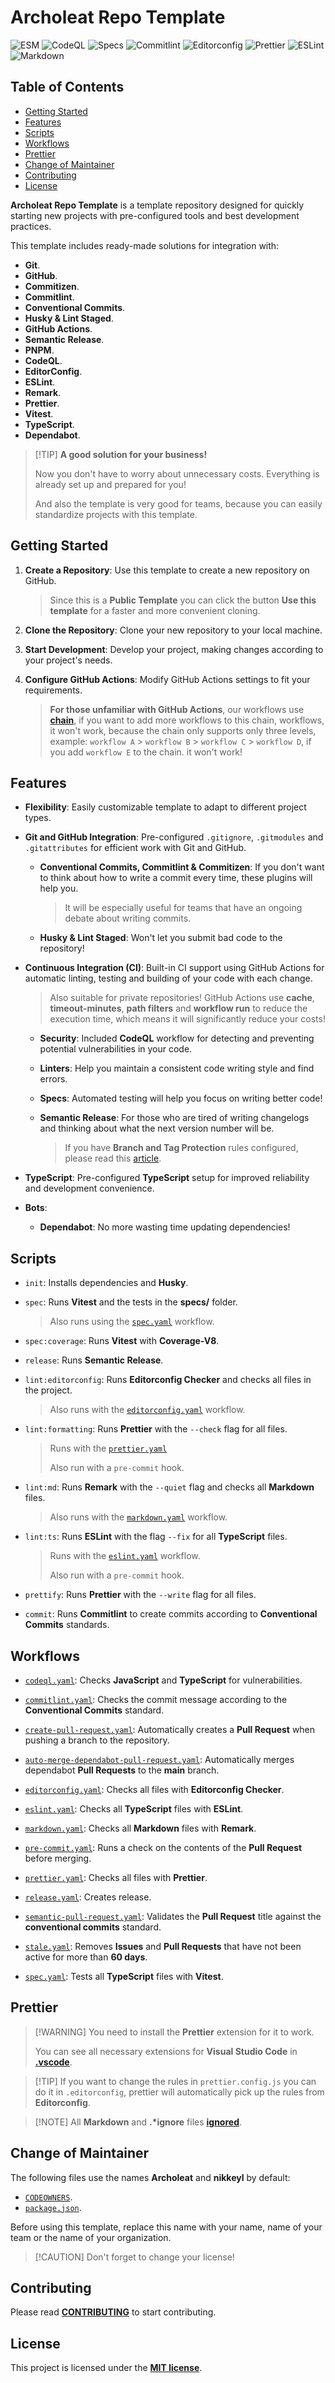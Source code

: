 # Archoleat Repo Template

![ESM](https://img.shields.io/badge/ESM-fe0)
![CodeQL](https://img.shields.io/github/actions/workflow/status/archoleat/repo-template/codeql.yaml?label=CodeQL)
![Specs](https://img.shields.io/github/actions/workflow/status/archoleat/repo-template/spec.yaml?label=Specs)
![Commitlint](https://img.shields.io/github/actions/workflow/status/archoleat/repo-template/commitlint.yaml?label=Commitlint)
![Editorconfig](https://img.shields.io/github/actions/workflow/status/archoleat/repo-template/editorconfig.yaml?label=Editorconfig)
![Prettier](https://img.shields.io/github/actions/workflow/status/archoleat/repo-template/prettier.yaml?label=Prettier)
![ESLint](https://img.shields.io/github/actions/workflow/status/archoleat/repo-template/eslint.yaml?label=ESLint)
![Markdown](https://img.shields.io/github/actions/workflow/status/archoleat/repo-template/markdown.yaml?label=Markdown)

## Table of Contents

- [Getting Started](#getting-started)
- [Features](#features)
- [Scripts](#scripts)
- [Workflows](#workflows)
- [Prettier](#prettier)
- [Change of Maintainer](#change-of-maintainer)
- [Contributing](#contributing)
- [License](#license)

**Archoleat Repo Template** is a template repository designed for quickly
starting new projects with pre-configured tools and best development practices.

This template includes ready-made solutions for integration with:

- **Git**.
- **GitHub**.
- **Commitizen**.
- **Commitlint**.
- **Conventional Commits**.
- **Husky & Lint Staged**.
- **GitHub Actions**.
- **Semantic Release**.
- **PNPM**.
- **CodeQL**.
- **EditorConfig**.
- **ESLint**.
- **Remark**.
- **Prettier**.
- **Vitest**.
- **TypeScript**.
- **Dependabot**.

> \[!TIP]
> **A good solution for your business!**
>
> Now you don't have to worry about unnecessary costs.
> Everything is already set up and prepared for you!
>
> And also the template is very good for teams,
> because you can easily standardize projects with this template.

## Getting Started

1. **Create a Repository**: Use this template
   to create a new repository on GitHub.

   > Since this is a **Public Template** you can click the button
   > **Use this template** for a faster and more convenient cloning.

1. **Clone the Repository**: Clone your new repository to your local machine.

1. **Start Development**: Develop your project,
   making changes according to your project's needs.

1. **Configure GitHub Actions**: Modify GitHub Actions
   settings to fit your requirements.

   > **For those unfamiliar with GitHub Actions**,
   > our workflows use
   > [**chain**](https://docs.github.com/en/actions/using-workflows/events-that-trigger-workflows#workflow_run),
   > if you want to add more workflows to this chain,
   > workflows, it won't work, because the chain only supports
   > only three levels, example: `workflow A` > `workflow B` >
   > `workflow C` > `workflow D`, if you add `workflow E`
   > to the chain. it won't work!

## Features

- **Flexibility**: Easily customizable template to adapt
  to different project types.

- **Git and GitHub Integration**: Pre-configured `.gitignore`, `.gitmodules`
  and `.gitattributes` for efficient work with Git and GitHub.

  - **Conventional Commits, Commitlint & Commitizen**: If you don't want
    to think about how to write a commit every time,
    these plugins will help you.

    > It will be especially useful for teams that
    > have an ongoing debate about writing commits.

  - **Husky & Lint Staged**: Won't let you submit
    bad code to the repository!

- **Continuous Integration (CI)**: Built-in CI support using GitHub Actions
  for automatic linting, testing and building of your code with each change.

  > Also suitable for private repositories! GitHub Actions use
  > **cache**, **timeout-minutes**, **path filters** and **workflow run**
  > to reduce the execution time, which means it will significantly
  > reduce your costs!

  - **Security**: Included **CodeQL** workflow for detecting
    and preventing potential vulnerabilities in your code.

  - **Linters**: Help you maintain a consistent code writing style
    and find errors.

  - **Specs**: Automated testing will help you focus on
    writing better code!

  - **Semantic Release**: For those who are tired of writing changelogs
    and thinking about what the next version number will be.

    > If you have **Branch and Tag Protection** rules configured,
    > please read this [article](https://gonzalohirsch.com/blog/semantic-release-and-branch-protection-rules).

- **TypeScript**: Pre-configured **TypeScript** setup
  for improved reliability and development convenience.

- **Bots**:

  - **Dependabot**: No more wasting time updating dependencies!

## Scripts

- `init`: Installs dependencies and **Husky**.

- `spec`: Runs **Vitest** and the tests in the **specs/** folder.

  > Also runs using the [`spec.yaml`](.github/workflows/spec.yaml) workflow.

- `spec:coverage`: Runs **Vitest** with **Coverage-V8**.

- `release`: Runs **Semantic Release**.

- `lint:editorconfig`: Runs **Editorconfig Checker** and
  checks all files in the project.

  > Also runs with the [`editorconfig.yaml`](.github/workflows/editorconfig.yaml)
  > workflow.

- `lint:formatting`: Runs **Prettier** with the `--check` flag
  for all files.

  > Runs with the [`prettier.yaml`](.github/workflows/prettier.yaml)
  >
  > Also run with a `pre-commit` hook.

- `lint:md`: Runs **Remark** with the `--quiet` flag and
  checks all **Markdown** files.

  > Also runs with the [`markdown.yaml`](.github/workflows/markdown.yaml)
  > workflow.

- `lint:ts`: Runs **ESLint** with the flag `--fix`
  for all **TypeScript** files.

  > Runs with the [`eslint.yaml`](.github/workflows/eslint.yaml)
  > workflow.
  >
  > Also run with a `pre-commit` hook.

- `prettify`: Runs **Prettier** with the `--write` flag
  for all files.

- `commit`: Runs **Commitlint** to create commits according to
  **Conventional Commits** standards.

## Workflows

- [`codeql.yaml`](.github/workflows/codeql.yaml):
  Checks **JavaScript** and **TypeScript** for vulnerabilities.

- [`commitlint.yaml`](.github/workflows/commitlint.yaml):
  Checks the commit message according
  to the **Conventional Commits** standard.

- [`create-pull-request.yaml`](.github/workflows/create-pull-request.yaml):
  Automatically creates a **Pull Request**
  when pushing a branch to the repository.

- [`auto-merge-dependabot-pull-request.yaml`](.github/workflows/auto-merge-dependabot-pull-request.yaml):
  Automatically merges dependabot **Pull Requests** to the **main** branch.

- [`editorconfig.yaml`](.github/workflows/editorconfig.yaml):
  Checks all files with **Editorconfig Checker**.

- [`eslint.yaml`](.github/workflows/eslint.yaml):
  Checks all **TypeScript** files with **ESLint**.

- [`markdown.yaml`](.github/workflows/markdown.yaml):
  Checks all **Markdown** files with **Remark**.

- [`pre-commit.yaml`](.github/workflows/pre-commit.yaml):
  Runs a check on the contents of the **Pull Request** before merging.

- [`prettier.yaml`](.github/workflows/prettier.yaml):
  Checks all files with **Prettier**.

- [`release.yaml`](.github/workflows/release.yaml): Creates release.

- [`semantic-pull-request.yaml`](.github/workflows/semantic-pull-request-title.yaml):
  Validates the **Pull Request** title
  against the **conventional commits** standard.

- [`stale.yaml`](.github/workflows/stale.yaml):
  Removes **Issues** and **Pull Requests** that have not been active
  for more than **60 days**.

- [`spec.yaml`](.github/workflows/spec.yaml):
  Tests all **TypeScript** files with **Vitest**.

## Prettier

> \[!WARNING]
> You need to install the **Prettier** extension for it to work.
>
> You can see all necessary extensions for **Visual Studio Code** in
> [**.vscode**](https://github.com/archoleat/.vscode/extensions.json).

> \[!TIP]
> If you want to change the rules in `prettier.config.js` you can do it
> in `.editorconfig`, prettier will automatically pick up the rules
> from **Editorconfig**.

> \[!NOTE]
> All **Markdown** and **.\*ignore** files [**ignored**](.prettierignore).

## Change of Maintainer

The following files use the names **Archoleat** and **nikkeyl** by default:

- [`CODEOWNERS`](.github/CODEOWNERS).
- [`package.json`](package.json).

Before using this template, replace this name with your
name, name of your team or the name of your organization.

> \[!CAUTION]
> Don't forget to change your license!

## Contributing

Please read [**CONTRIBUTING**](https://github.com/archoleat/.github/blob/main/CONTRIBUTING.md)
to start contributing.

## License

This project is licensed under the [**MIT license**](LICENSE).
